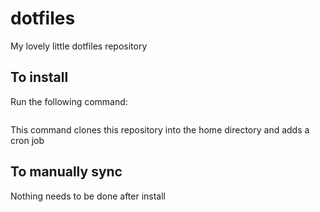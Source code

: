# dotfiles
My lovely little dotfiles repository

## To install
Run the following command:
``` sh
```
This command clones this repository into the home directory and adds a cron job

## To manually sync
Nothing needs to be done after install
